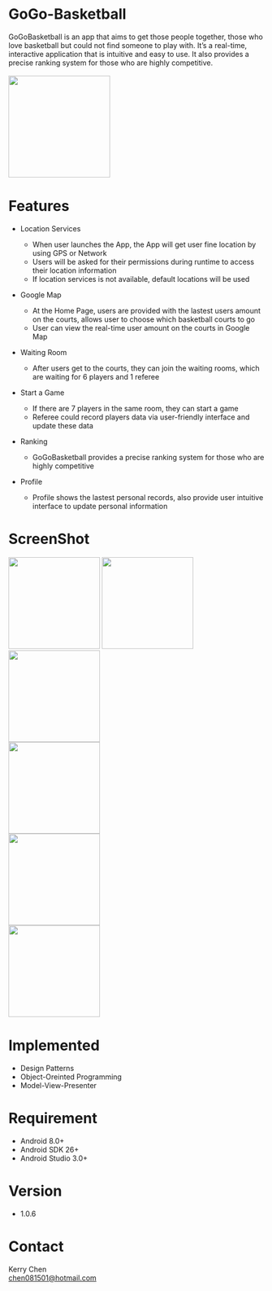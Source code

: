# GoGo-Basketball
GoGoBasketball is an app that aims to get those people together, those who love basketball but could not find someone to play with. It’s a real-time, interactive application that is intuitive and easy to use. It also provides a precise ranking system for those who are highly competitive.
<br /><br />[<img src="https://play.google.com/intl/en_us/badges/images/generic/en_badge_web_generic.png" width="200">](https://play.google.com/store/apps/details?id=com.kerry.gogobasketball)

# Features

  * Location Services
    * When user launches the App, the App will get user fine location by using GPS or Network
    * Users will be asked for their permissions during runtime to access their location information
    * If location services is not available, default locations will be used



*  Google Map

   * At the Home Page, users are provided with the lastest users amount on the courts, allows user to choose which basketball courts to go
   * User can view the real-time user amount on the courts in Google Map

* Waiting Room

  * After users get to the courts, they can join the waiting rooms, which are waiting for 6 players and 1 referee

* Start a Game

  * If there are 7 players in the same room, they can start a game
  * Referee could record players data via user-friendly interface and update these data


* Ranking

  * GoGoBasketball provides a precise ranking system for those who are highly competitive


* Profile

  * Profile shows the lastest personal records, also provide user intuitive interface to update personal information


# ScreenShot

<img src="https://i.imgur.com/jyJwbrS.png" width="180" > </span> <img src="https://i.imgur.com/L3dI1Ti.png" width="180" > </span> <img src="https://i.imgur.com/k1LHEO5.png" width="180" > <br /><img src="https://i.imgur.com/F0fVMnt.png?1" height="180" > <br /><img src="https://i.imgur.com/1FFcp5j.png?1" height="180" > <br /><img src="https://i.imgur.com/SHHoJhM.png?1" height="180" >


# Implemented
  * Design Patterns
  * Object-Oreinted Programming
  * Model-View-Presenter

# Requirement
  * Android 8.0+
  * Android SDK 26+
  * Android Studio 3.0+

# Version
  * 1.0.6

# Contact
Kerry Chen<br />chen081501@hotmail.com
